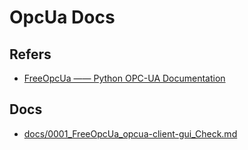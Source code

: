 # OpcUa Docs

## Refers

* [FreeOpcUa —— Python OPC-UA Documentation](http://python-opcua.readthedocs.io/en/latest/index.html)

## Docs

* [docs/0001_FreeOpcUa_opcua-client-gui_Check.md](docs/0001_FreeOpcUa_opcua-client-gui_Check.md)


